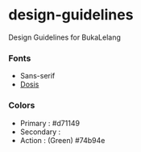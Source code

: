 # design-guidelines
Design Guidelines for BukaLelang


### Fonts
- Sans-serif
- [Dosis](https://fonts.google.com/specimen/Dosis)

### Colors
- Primary : #d71149
- Secondary : 
- Action : (Green) #74b94e
